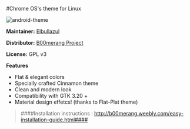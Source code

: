 #Chrome OS's theme for Linux

![android-theme](http://b00merang.weebly.com/uploads/1/6/8/1/16813022/screenshot-2016-12-21-10-55-36_orig.png)

**Maintainer:** [Elbullazul](https://github.com/elbullazul)

**Distributor:** [B00merang Project](https://github.com/B00merang-Project)

**License:** GPL v3

**Features**
- Flat & elegant colors 
- Specially crafted Cinnamon theme 
- Clean and modern look
- Compatibility with GTK 3.20 +
- Material design effetcs! (thanks to Flat-Plat theme)
 
> ####Installation instructions : http://b00merang.weebly.com/easy-installation-guide.html####

